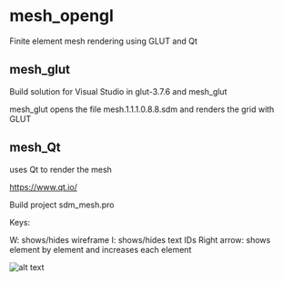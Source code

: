 # mesh_opengl
Finite element mesh rendering using GLUT and Qt

## mesh_glut

Build solution for Visual Studio in glut-3.7.6 and mesh_glut

mesh_glut opens the file mesh.1.1.1.0.8.8.sdm and renders the grid with GLUT

## mesh_Qt

uses Qt to render the mesh

https://www.qt.io/

Build project sdm_mesh.pro

Keys:

W: shows/hides wireframe
I: shows/hides text IDs
Right arrow: shows element by element and increases each element

![alt text](https://user-images.githubusercontent.com/6119070/43976739-b7482ba8-9caf-11e8-812c-04e8464cf3f2.png)






